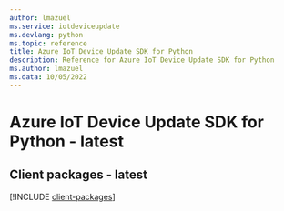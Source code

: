 ```yaml
---
author: lmazuel
ms.service: iotdeviceupdate
ms.devlang: python
ms.topic: reference
title: Azure IoT Device Update SDK for Python
description: Reference for Azure IoT Device Update SDK for Python
ms.author: lmazuel
ms.data: 10/05/2022
---
```

# Azure IoT Device Update SDK for Python - latest

## Client packages - latest
[!INCLUDE [client-packages](iot-device-update-client-index.md)]
